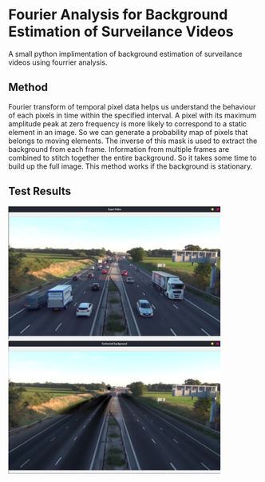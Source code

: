 # Fourier Analysis for Background Estimation of Surveilance Videos
A small python implimentation of background estimation of surveilance videos using fourrier analysis.

## Method
Fourier transform of temporal pixel data helps us understand the behaviour of each pixels in time within the specified interval.
A pixel with its maximum amplitude peak at zero frequency is more likely to correspond to a static element in an image.
So we can generate a probability map of pixels that belongs to moving elements. The inverse of this mask is used to extract the background from each frame. Information from multiple frames are combined to stitch together the entire background. So it takes some time to build up the full image. This method works if the background is stationary.

## Test Results

<p float="left">
  <img src="https://raw.githubusercontent.com/Sooryakiran/Fourier-Analysis-for-Background-Estimation-of-Surveilance-Videos/master/Images/Input%20Screenshot.png" width="425" />
  <img src="https://raw.githubusercontent.com/Sooryakiran/Fourier-Analysis-for-Background-Estimation-of-Surveilance-Videos/master/Images/Output%20Screenshot.png" width="425" /> 
<!--   <img src="/img3.png" width="100" /> -->
</p>




